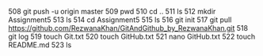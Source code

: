   508  git push -u origin master
  509  pwd
  510  cd ..
  511  ls
  512  mkdir Assignment5
  513  ls
  514  cd Assignment5
  515  ls
  516  git init
  517  git pull https://github.com/RezwanaKhan/GitAndGithub_by_RezwanaKhan.git
  518  git log
  519  touch Git.txt
  520  touch GitHub.txt
  521  nano GitHub.txt
  522  touch README.md
  523  ls
